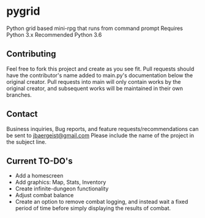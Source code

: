 # pygrid
Python grid based mini-rpg that runs from command prompt
Requires Python 3.x
Recommended Python 3.6

## Contributing
Feel free to fork this project and create as you see fit. Pull requests should have the contributor's name added to main.py's documentation below the original creator. Pull requests into main will only contain works by the original creator, and subsequent works will be maintained in their own branches.

## Contact
Business inquiries, Bug reports, and feature requests/recommendations can be sent to jbaergeist@gmail.com
Please include the name of the project in the subject line.

## Current TO-DO's
- Add a homescreen
- Add graphics: Map, Stats, Inventory
- Create infinite-dungeon functionality
- Adjust combat balance
- Create an option to remove combat logging, and instead wait a fixed period of time before simply displaying the results of combat.
